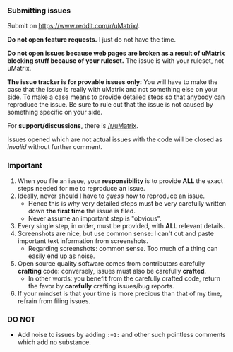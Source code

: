 ### Submitting issues

Submit on <https://www.reddit.com/r/uMatrix/>.

**Do not open feature requests.** I just do not have the time.

**Do not open issues because web pages are broken as a result of uMatrix blocking stuff because of your ruleset.** The issue is with your ruleset, not uMatrix.

**The issue tracker is for provable issues only:** You will have to make the case that the issue is really with uMatrix and not something else on your side. To make a case means to provide detailed steps so that anybody can reproduce the issue. Be sure to rule out that the issue is not caused by something specific on your side.

For **support/discussions**, there is [/r/uMatrix](https://www.reddit.com/r/uMatrix/).

Issues opened which are not actual issues with the code will be closed as _invalid_ without further comment.

### Important

1. When you file an issue, your **responsibility** is to provide **ALL** the exact steps needed for me to reproduce an issue.
1. Ideally, never should I have to _guess_ how to reproduce an issue.
    - Hence this is why very detailed steps must be very carefully written down **the first time** the issue is filed.
    - Never assume an important step is "obvious".
1. Every single step, in order, must be provided, with **ALL** relevant details.
1. Screenshots are nice, but use common sense: I can't cut and paste important text information from screenshots.
    - Regarding screenshots: common sense. Too much of a thing can easily end up as noise.
1. Open source quality software comes from contributors carefully **crafting** code: conversely, issues must also be carefully **crafted**.
    - In other words: you benefit from the carefully crafted code, return the favor by **carefully** crafting issues/bug reports.
1. If your mindset is that your time is more precious than that of my time, refrain from filing issues.

### DO NOT

- Add noise to issues by adding `:+1:` and other such pointless comments which add no substance.
